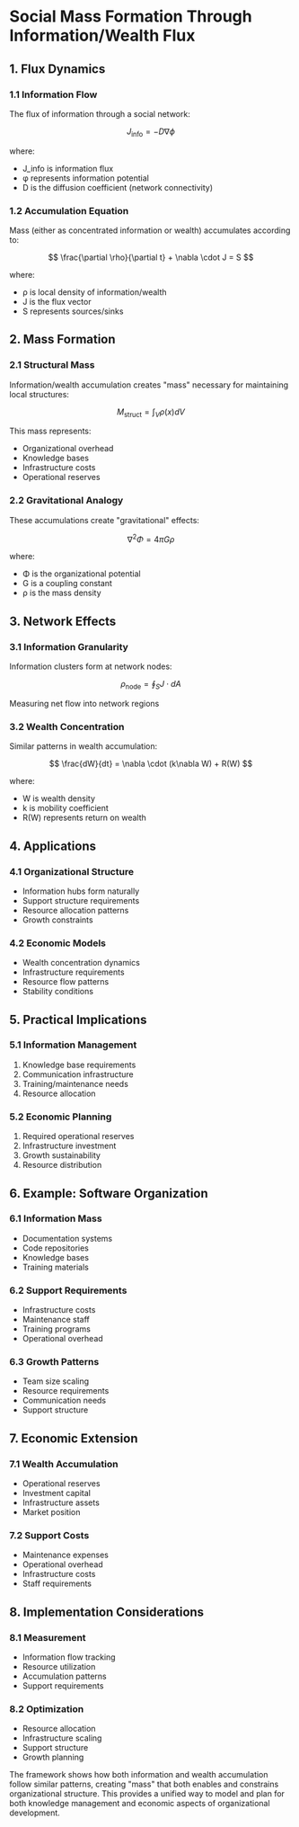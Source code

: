 # Social Mass Formation Through Information/Wealth Flux

## 1. Flux Dynamics

### 1.1 Information Flow
The flux of information through a social network:

$$
J_{\text{info}} = -D\nabla\phi
$$

where:
- J_info is information flux
- φ represents information potential
- D is the diffusion coefficient (network connectivity)

### 1.2 Accumulation Equation
Mass (either as concentrated information or wealth) accumulates according to:

$$
\frac{\partial \rho}{\partial t} + \nabla \cdot J = S
$$

where:
- ρ is local density of information/wealth
- J is the flux vector
- S represents sources/sinks

## 2. Mass Formation

### 2.1 Structural Mass
Information/wealth accumulation creates "mass" necessary for maintaining local structures:

$$
M_{\text{struct}} = \int_V \rho(x) dV
$$

This mass represents:
- Organizational overhead
- Knowledge bases
- Infrastructure costs
- Operational reserves

### 2.2 Gravitational Analogy
These accumulations create "gravitational" effects:

$$
\nabla^2\Phi = 4\pi G\rho
$$

where:
- Φ is the organizational potential
- G is a coupling constant
- ρ is the mass density

## 3. Network Effects

### 3.1 Information Granularity
Information clusters form at network nodes:

$$
\rho_{\text{node}} = \oint_S J \cdot dA
$$

Measuring net flow into network regions

### 3.2 Wealth Concentration
Similar patterns in wealth accumulation:

$$
\frac{dW}{dt} = \nabla \cdot (k\nabla W) + R(W)
$$

where:
- W is wealth density
- k is mobility coefficient
- R(W) represents return on wealth

## 4. Applications

### 4.1 Organizational Structure
- Information hubs form naturally
- Support structure requirements
- Resource allocation patterns
- Growth constraints

### 4.2 Economic Models
- Wealth concentration dynamics
- Infrastructure requirements
- Resource flow patterns
- Stability conditions

## 5. Practical Implications

### 5.1 Information Management
1. Knowledge base requirements
2. Communication infrastructure
3. Training/maintenance needs
4. Resource allocation

### 5.2 Economic Planning
1. Required operational reserves
2. Infrastructure investment
3. Growth sustainability
4. Resource distribution

## 6. Example: Software Organization

### 6.1 Information Mass
- Documentation systems
- Code repositories
- Knowledge bases
- Training materials

### 6.2 Support Requirements
- Infrastructure costs
- Maintenance staff
- Training programs
- Operational overhead

### 6.3 Growth Patterns
- Team size scaling
- Resource requirements
- Communication needs
- Support structure

## 7. Economic Extension

### 7.1 Wealth Accumulation
- Operational reserves
- Investment capital
- Infrastructure assets
- Market position

### 7.2 Support Costs
- Maintenance expenses
- Operational overhead
- Infrastructure costs
- Staff requirements

## 8. Implementation Considerations

### 8.1 Measurement
- Information flow tracking
- Resource utilization
- Accumulation patterns
- Support requirements

### 8.2 Optimization
- Resource allocation
- Infrastructure scaling
- Support structure
- Growth planning

The framework shows how both information and wealth accumulation follow similar patterns, creating "mass" that both enables and constrains organizational structure. This provides a unified way to model and plan for both knowledge management and economic aspects of organizational development.